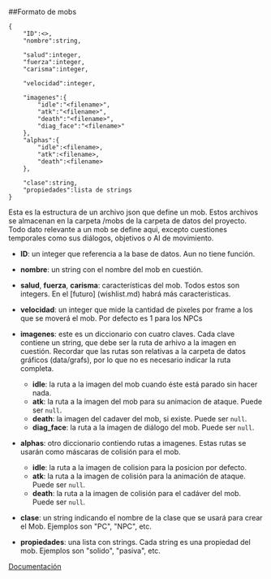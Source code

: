 ##Formato de mobs

    {
        "ID":<>,
        "nombre":string,
        
        "salud":integer,
        "fuerza":integer,
        "carisma":integer,
        
        "velocidad":integer,
        
        "imagenes":{
            "idle":"<filename>",
            "atk":"<filename>",
            "death":"<filename>",
            "diag_face":"<filename>"
        },
        "alphas":{
            "idle":<filename>,
            "atk":<filename>,
            "death":<filename>
        },
        
        "clase":string,
        "propiedades":lista de strings
    }


Esta es la estructura de un archivo json que define un mob. Estos archivos se almacenan en la carpeta /mobs de la carpeta de datos del proyecto. Todo dato relevante a un mob se define aqui, excepto cuestiones temporales como sus diálogos, objetivos o AI de movimiento.

- **ID**: un integer que referencia a la base de datos. Aun no tiene función.
- **nombre**: un string con el nombre del mob en cuestión.
- **salud**, **fuerza**, **carisma**: características del mob. Todos estos son integers. En el [futuro] (wishlist.md) habrá más caracteristicas.
- **velocidad**: un integer que mide la cantidad de pixeles por frame a los que se moverá el mob. Por defecto es 1 para los NPCs
- **imagenes**: este es un diccionario con cuatro claves. Cada clave contiene un string, que debe ser la ruta de arhivo a la imagen en cuestión. Recordar que las rutas son relativas a la carpeta de datos gráficos (data/grafs), por lo que no es necesario indicar la ruta completa.

  - **idle**: la ruta a la imagen del mob cuando éste está parado sin hacer nada.
  - **atk**: la ruta a la imagen del mob para su animacion de ataque. Puede ser `null`.
  - **death**: la imagen del cadaver del mob, si existe. Puede ser `null`.
  - **diag_face**: la ruta a la imagen de diálogo del mob. Puede ser `null`.

- **alphas**: otro diccionario contiendo rutas a imagenes. Estas rutas se usarán como máscaras de colisión para el mob.
  - **idle**: la ruta a la imagen de colision para la posicion por defecto.
  - **atk**: la ruta a la imagen de colisión para la animación de ataque. Puede ser `null`.
  - **death**: la ruta a la imagen de colisión para el cadáver del mob. Puede ser `null`.

- **clase**: un string indicando el nombre de la clase que se usará para crear el Mob. Ejemplos son "PC", "NPC", etc.
- **propiedades**: una lista con strings. Cada string es una propiedad del mob. Ejemplos son "solido", "pasiva", etc.

[Documentación](main.md)